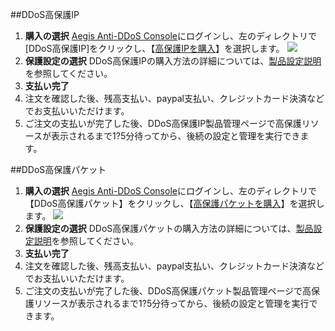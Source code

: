 ##DDoS高保護IP
1. **購入の選択**
[Aegis Anti-DDoS Console](https://console.cloud.tencent.com/gamesec)にログインし、左のディレクトリで[DDoS高保護IP]をクリックし、【[高保護IPを購入](https://cloud.tencent.com/login?s_url=https%3A%2F%2Fbuy.cloud.tencent.com%2Fgamesec)】を選択します。
![](https://i.imgur.com/oQ19TSi.png)
2. **保護設定の選択**
DDoS高保護IPの購入方法の詳細については、[製品設定説明](https://cloud.tencent.com/document/product/685/18798)を参照してください。
3. **支払い完了**
4. 注文を確認した後、残高支払い、paypal支払い、クレジットカード決済などでお支払いいただけます。
5. ご注文の支払いが完了した後、DDoS高保護IP製品管理ページで高保護リソースが表示されるまで1?5分待ってから、後続の設定と管理を実行できます。

##DDoS高保護パケット
1. **購入の選択**
[Aegis Anti-DDoS Console](https://console.cloud.tencent.com/gamesec)にログインし、左のディレクトリで【DDoS高保護パケット】をクリックし、【[高保護パケットを購入](https://buy.cloud.tencent.com/gamesec?pkg)】を選択します。
![](https://i.imgur.com/nJr4jE4.png)
2. **保護設定の選択**
DDoS高保護パケットの購入方法の詳細については、[製品設定説明](https://cloud.tencent.com/document/product/685/18798)を参照してください。
3. **支払い完了**
4. 注文を確認した後、残高支払い、paypal支払い、クレジットカード決済などでお支払いいただけます。
5. ご注文の支払いが完了した後、DDoS高保護パケット製品管理ページで高保護リソースが表示されるまで1?5分待ってから、後続の設定と管理を実行できます。
